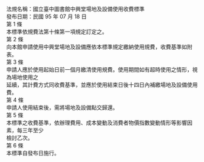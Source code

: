 法規名稱：國立臺中圖書館中興堂場地及設備使用收費標準  
發布日期：民國 95 年 07 月 18 日  
第 1 條  
本標準依規費法第十條第一項規定訂定之。  
第 2 條  
向本館申請使用中興堂場地及設備應依本標準規定繳納使用規費，收費基準如附表。  
第 3 條  
申請人應於使用起始日前一個月繳清使用規費。使用期間如有超時使用之情形，視為場地使用之  
延續，其計費方式同收費基準，並應於使用結束日後十四日內補繳場地及設備使用費。  
第 4 條  
申請人使用結束後，需將場地及設備點交歸還。  
第 5 條  
本標準之收費基準，依辦理費用、成本變動及消費者物價指數變動情形等影響因素，每三年至少  
檢討乙次。  
第 6 條  
本標準自發布日施行。  


